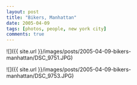 ```yaml
---
layout: post
title: "Bikers, Manhattan"
date: 2005-04-09
tags: [photos, people, new york city]
comments: true
---
```

![]({{ site.url }}/images/posts/2005-04-09-bikers-manhattan/DSC_9751.JPG)

![]({{ site.url }}/images/posts/2005-04-09-bikers-manhattan/DSC_9753.JPG)

